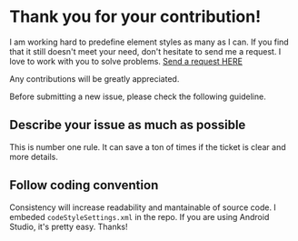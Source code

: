 # Thank you for your contribution!

I am working hard to predefine element styles as many as I can. If you find that it still doesn't meet your need, don't hesitate to send me a request. I love to work with you to solve problems. [Send a request HERE](https://github.com/henrytao-me/recyclerview-multistate-section-endless-adapter/issues)

Any contributions will be greatly appreciated.

Before submitting a new issue, please check the following guideline.

## Describe your issue as much as possible

This is number one rule. It can save a ton of times if the ticket is clear and more details.

## Follow coding convention

Consistency will increase readability and mantainable of source code. I embeded `codeStyleSettings.xml` in the repo. If you are using Android Studio, it's pretty easy. Thanks!
